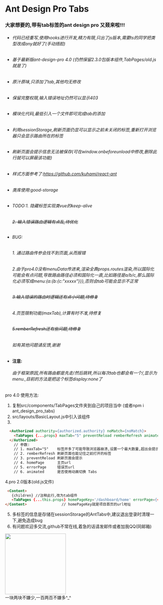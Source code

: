 # Ant Design Pro Tabs 

### 大家想要的,带有tab标签的ant design pro 又叕来啦!!!

- ###### 代码已经重写,使用hooks进行开发,精力有限,只出了js版本,需要ts的同学把类型改成any就好了(手动捂脸)

- ###### 基于最新版ant-design-pro 4.0 (仍然保留2.3.0包版本组件,TabPages/old.js就是了)

- ###### 原汁原味,只添加了tab,其他均无修改

- ###### 保留完整权限,输入错误地址仍然可以显示403

- ###### 模块化代码,最低引入一个文件即可完成tab的添加

- ###### 利用sessionStorage,刷新页面仍显可以显示之前未关闭的标签,重新打开浏览器只会显示路由所在的标签

- ###### 刷新页面会提示信息无法被保存(可在window.onbeforeunload中修改,删除此行就可以屏蔽该功能)

- ###### 样式方面参考了:https://github.com/kuhami/react-ant

- ###### 类库使用:good-storage

- ###### TODO:1. 隐藏标签实现类vue的keep-alive
  ######          ~~2. 输入错误路由逻辑有点乱,待优化~~
- ###### BUG:
  ######          1. 通过路由传参会找不到页面,从而报错

  ######          2.由于pro4.0没有menuData传进来,渲染全靠props.routes渲染,所以国际化可能会有点问题,导致路由路径必须和国际化一直,比如路径是a/b/c,那么国际化必须写成menu:{a:{b:{c:"xxxxx"}}},否则会tab可能会显示不正常

  ######          ~~3.输入错误的路由时逻辑还有点小问题,待修复~~

  ######          4.页签限制功能(maxTab),计算有时不准,待修复

  ######          ~~5.remberRefresh还有些问题,待修复~~

  ######          如有其他问题请反馈,谢谢

- ####  注意:
  ######          由于框架原因,所有路由都是先走/然后跳转,所以每次tab也都会有一个/,显示为menu.,目前的方法是把这个标签display:none了
  

pro 4.0 使用方法: 

1. 复制src/components/TabPages文件夹到自己的项目当中 (或者npm i ant_design_pro_tabs)
2. src/layouts/BasicLayout.js中引入该组件
3.  

  ```html
    <Authorized authority={authorized.authority} noMatch={noMatch}>
      <TabPages {...props} maxTab="5" preventReload remberRefresh animated homePage="/dashboard/analysis" errorPage="/exception/404" /> 
    </Authorized>
      // 参数:
      // 1. maxTab="5"    标签开多了可能导致浏览器崩溃,设置一个最大数量,超出会提示
      // 2. remberRefresh 刷新页面也能记住之前打开的标签
      // 3. preventReload 刷新页面会提示
      // 4. homePage      主页url
      // 5. errorPage     错误页url
      // 6. animated      是否使用动画切换 Tabs
  ```

4.pro 2.0版本(old.js文件)

  ```html
   <Content>
     {children} //注释此行,改为tab组件
     <TabPages {...this.props} homePageKey='/dashboard/home' errorPage={<NoAuth />} />
  </Content>				// homePageKey就是项目首页的url地址

  ```

5. 多标签的信息是存储在sessionStorage的AntTabs中,建议退出登录时清理一下,避免造成bug
6. 有问题欢迎多交流,github不常在线,着急的话请发邮件或者加我QQ(同邮箱)

<img src="https://gitee.com/Onces/images/raw/master/money.png" width="200px"> 
<div>一块两块不嫌少,一百两百不嫌多^_^